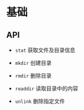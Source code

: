 # 基础

## API

*   `stat` 获取文件及目录信息

*   `mkdir` 创建目录

*   `rmdir` 删除目录

*   `readdir` 读取目录中的内容

*   `unlink` 删除指定文件
